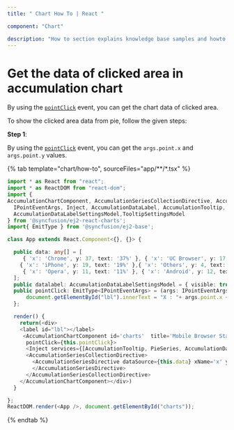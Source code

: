 ```yaml
---
title: " Chart How To | React "

component: "Chart"

description: "How to section explains knowledge base samples and howto access different types properties and events of the chart."
---
```


# Get the data of clicked area in accumulation chart

By using the [`pointClick`](https://ej2.syncfusion.com/react/documentation/api/chart/#pointclick) event, you can get the chart data of clicked area.

To show the clicked area data from pie, follow the given steps:

**Step 1**:

By using the [`pointClick`](https://ej2.syncfusion.com/react/documentation/api/chart/#pointclick) event, you can get the `args.point.x` and `args.point.y` values.

{% tab template="chart/how-to", sourceFiles="app/**/*.tsx" %}

```typescript
import * as React from "react";
import * as ReactDOM from "react-dom";
import {
AccumulationChartComponent, AccumulationSeriesCollectionDirective, AccumulationSeriesDirective,
  IPointEventArgs, Inject, AccumulationDataLabel, AccumulationTooltip, PieSeries,
  AccumulationDataLabelSettingsModel,TooltipSettingsModel
} from '@syncfusion/ej2-react-charts';
import{ EmitType } from '@syncfusion/ej2-base';

class App extends React.Component<{}, {}> {

  public data: any[] = [
     { 'x': 'Chrome', y: 37, text: '37%' }, { 'x': 'UC Browser', y: 17, text: '17%' },
    { 'x': 'iPhone', y: 19, text: '19%' },{ 'x': 'Others', y: 4, text: '4%' },
     { 'x': 'Opera', y: 11, text: '11%' }, { 'x': 'Android', y: 12, text: '12%' }
  ];
  public datalabel: AccumulationDataLabelSettingsModel = { visible: true, position: 'Inside', name: 'text' };
  public pointClick: EmitType<IPointEventArgs> = (args: IPointEventArgs): void => {
      document.getElementById("lbl").innerText = "X : "+ args.point.x + "\nY : "+ args.point.y;
  };

  render() {
    return(<div>
    <label id="lbl"></label>
     <AccumulationChartComponent id='charts'  title='Mobile Browser Statistics'
      pointClick={this.pointClick}>
      <Inject services={[AccumulationTooltip, PieSeries, AccumulationDataLabel]} />
      <AccumulationSeriesCollectionDirective>
        <AccumulationSeriesDirective dataSource={this.data} xName='x' yName='y' radius='70%' dataLabel={this.datalabel}>
        </AccumulationSeriesDirective>
      </AccumulationSeriesCollectionDirective>
    </AccumulationChartComponent></div>)
  }

};
ReactDOM.render(<App />, document.getElementById("charts"));
```

{% endtab %}